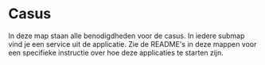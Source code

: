 # Casus

In deze map staan alle benodigdheden voor de casus. In iedere submap vind je een service uit de applicatie. Zie de README's in deze mappen voor een specifieke instructie over hoe deze applicaties te starten zijn.
